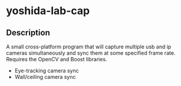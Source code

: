 yoshida-lab-cap
===============

## Description

A small cross-platform program that will capture multiple usb and ip cameras simultaneously and sync them at some specified frame rate. Requires the OpenCV and Boost libraries.

- Eye-tracking camera sync
- Wall/ceiling camera sync
